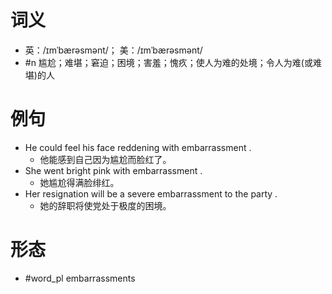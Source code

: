 # 词义
- 英：/ɪmˈbærəsmənt/； 美：/ɪmˈbærəsmənt/
- #n 尴尬；难堪；窘迫；困境；害羞；愧疚；使人为难的处境；令人为难(或难堪)的人
# 例句
- He could feel his face reddening with embarrassment .
	- 他能感到自己因为尴尬而脸红了。
- She went bright pink with embarrassment .
	- 她尴尬得满脸绯红。
- Her resignation will be a severe embarrassment to the party .
	- 她的辞职将使党处于极度的困境。
# 形态
- #word_pl embarrassments
